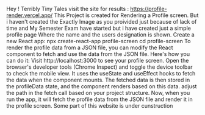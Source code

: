 Hey ! Terribly Tiny Tales visit the site for results : https://profile-render.vercel.app/ 
This Project is created for Rendering a Profile screen. But i haven't created the Exactly Image as you proivided just because of lack of time and My Semester Exam have started but i have created just a simple profile page Where the name and the users designation is shown.
Create a new React app:
npx create-react-app profile-screen
cd profile-screen
To render the profile data from a JSON file, 
you can modify the React component to fetch and use the data from the JSON file. Here's how you can do it:
Visit http://localhost:3000 to see your profile screen. 
Open the browser's developer tools (Chrome Inspect) and toggle the device toolbar to check the mobile view.
 It uses the useState and useEffect hooks to fetch the data when the component mounts. 
 The fetched data is then stored in the profileData state, and the component renders based on this data.
adjust the path in the fetch call based on your project structure.
Now, when you run the app, it will fetch the profile data from the JSON file and render it in the profile screen. 
Some part of this website is under cunstruction
